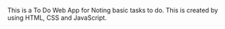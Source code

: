 This is a To Do Web App for Noting basic tasks to do. This is created by using HTML, CSS and JavaScript.
